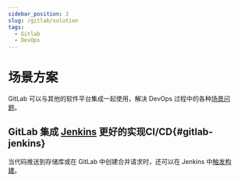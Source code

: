 ```yaml
---
sidebar_position: 2
slug: /gitlab/solution
tags:
  - Gitlab
  - DevOps
---
```


# 场景方案

GitLab 可以与其他的软件平台集成一起使用，解决 DevOps 过程中的各种[场景问题](https://docs.gitlab.com/ee/integration/)。

## GitLab 集成 [Jenkins](../jenkins) 更好的实现CI/CD{#gitlab-jenkins}

当代码推送到存储库或在 GitLab 中创建合并请求时，还可以在 Jenkins 中[触发构建](https://docs.gitlab.com/ee/integration/jenkins.html)。

